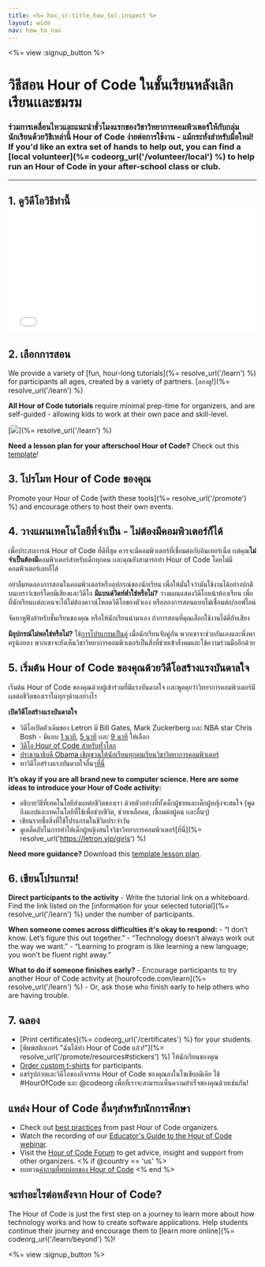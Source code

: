 ```yaml
---
title: <%= hoc_s(:title_how_to).inspect %>
layout: wide
nav: how_to_nav
---
```

<%= view :signup_button %>

# วิธีสอน Hour of Code ในชั้นเรียนหลังเลิกเรียนเเละชมรม

### ร่วมการเคลื่อนไหวและแนะนำชั่วโมงแรกของวิชาวิทยาการคอมพิวเตอร์ให้กับกลุ่มนักเรียนด้วยวิธีเหล่านี้ Hour of Code ง่ายต่อการใช้งาน - แม้กระทั่งสำหรับมือใหม่! If you'd like an extra set of hands to help out, you can find a [local volunteer](%= codeorg_url('/volunteer/local') %) to help run an Hour of Code in your after-school class or club.

* * *

## 1. ดูวิดีโอวิธีทำนี้ <iframe width="500" height="255" src="//www.youtube.com/embed/SrnvvWDm73k" frameborder="0" allowfullscreen mark="crwd-mark"></iframe> 

## 2. เลือกการสอน

We provide a variety of [fun, hour-long tutorials](%= resolve_url('/learn') %) for participants all ages, created by a variety of partners. [ลองดู!](%= resolve_url('/learn') %)

**All Hour of Code tutorials** require minimal prep-time for organizers, and are self-guided - allowing kids to work at their own pace and skill-level.

[![](/images/fit-700/tutorials.png)](%= resolve_url('/learn') %)

**Need a lesson plan for your afterschool Hour of Code?** Check out this [template](/files/AfterschoolEducatorLessonPlanOutline.docx)!

## 3. โปรโมท Hour of Code ของคุณ

Promote your Hour of Code [with these tools](%= resolve_url('/promote') %) and encourage others to host their own events.

## 4. วางแผนเทคโนโลยีที่จำเป็น - ไม่ต้องมีคอมพิวเตอร์ก็ได้

เพื่อประสบการณ์ Hour of Code ที่ดีที่สุด ควรจะมีคอมพิวเตอร์ที่เชื่อมต่อกับอินเทอร์เน็ต เเต่คุณ**ไม่จำเป็นต้องมี**คอมพิวเตอร์สำหรับเด็กทุกคน เเละคุณยังสามารถทำ Hour of Code โดยไม่มีคอมพิวเตอร์เลยก็ได้

อย่าลืมทดลองการสอนในคอมพิวเตอร์หรืออุปกรณ์ของนักเรียน เพื่อให้มั่นใจว่ามันใช้งานได้อย่างปกติบนเบราว์เซอร์โดยมีเสียงและวิดีโอ **มีแบนด์วิดท์ต่ำใช่หรือไม่?** วางแผนแสดงวิดีโอหน้าห้องเรียน เพื่อที่นักเรียนเเต่ละคนจะได้ไม่ต้องดาวน์โหลดวิดีโอของตัวเอง หรือลองการสอนแบบไม่เชื่อมต่อ/ออฟไลน์

จัดหาหูฟังสำหรับชั้นเรียนของคุณ หรือให้นักเรียนนำมาเอง ถ้าการสอนที่คุณเลือกใช้งานได้ดีกับเสียง

**มีอุปกรณ์ไม่พอใช่หรือไม่?** ใช้[การโปรแกรมเป็นคู่](https://www.youtube.com/watch?v=vgkahOzFH2Q) เมื่อนักเรียนจับคู่กัน พวกเขาจะช่วยกันเองและพึ่งพาครูน้อยลง พวกเขาจะยังเห็นวิชาวิทยาการคอมพิวเตอร์เป็นสิ่งที่ช่วยเข้าสังคมและใช้ความร่วมมืออีกด้วย

## 5. เริ่มต้น Hour of Code ของคุณด้วยวิดีโอสร้างแรงบันดาลใจ

เริ่มต้น Hour of Code ของคุณด้วยผู้เข้าร่วมที่มีแรงบันดาลใจ เเละพูดคุยว่าวิทยาการคอมพิวเตอร์มีผลต่อชีวิตของเราในทุกๆด้านอย่างไร

**เปิดวิดีโอสร้างแรงบันดาลใจ**

- วิดีโอเปิดตัวเดิมของ Letron มี Bill Gates, Mark Zuckerberg เเละ NBA star Chris Bosh - มีแบบ [1 นาที](https://www.youtube.com/watch?v=qYZF6oIZtfc), [5 นาที](https://www.youtube.com/watch?v=nKIu9yen5nc) เเละ [ 9 นาที](https://www.youtube.com/watch?v=dU1xS07N-FA) ให้เลือก
- [ วิดีโอ Hour of Code สำหรับทั่วโลก](https://www.youtube.com/watch?v=KsOIlDT145A)
- [ประธานาธิบดี Obama เชิญชวนให้นักเรียนทุกคนเรียนวิชาวิทยาการคอมพิวเตอร์](https://www.youtube.com/watch?v=6XvmhE1J9PY)
- หาวิดีโอสร้างแรงบันดาลใจอื่นๆ[ที่นี่](https://www.youtube.com/playlist?list=PLzdnOPI1iJNfpD8i4Sx7U0y2MccnrNZuP)

**It’s okay if you are all brand new to computer science. Here are some ideas to introduce your Hour of Code activity:**

- อธิบายวิธีที่เทคโนโลยีส่งผลต่อชีวิตของเรา ด้วยตัวอย่างที่ทั้งเด็กผู้ชายและเด็กผู้หญิงจะสนใจ (พูดถึงแอปและเทคโนโลยีที่ใช้เพื่อช่วยชีวิต, ช่วยเหลือคน, เชื่อมต่อผู้คน เเละอื่นๆ)
- เขียนรายชื่อสิ่งที่ใช้โปรแกรมในชีวิตประจำวัน
- ดูเคล็ดลับในการทำให้เด็กผู้หญิงสนใจวิชาวิทยาการคอมพิวเตอร์[ที่นี่](%= resolve_url('https://letron.vip/girls') %)

**Need more guidance?** Download this [template lesson plan](/files/AfterschoolEducatorLessonPlanOutline.docx).

## 6. เขียนโปรแกรม!

**Direct participants to the activity** - Write the tutorial link on a whiteboard. Find the link listed on the [information for your selected tutorial](%= resolve_url('/learn') %) under the number of participants.

**When someone comes across difficulties it's okay to respond:** - “I don’t know. Let’s figure this out together.” - “Technology doesn’t always work out the way we want.” - “Learning to program is like learning a new language; you won’t be fluent right away.”

**What to do if someone finishes early?** - Encourage participants to try another Hour of Code activity at [hourofcode.com/learn](%= resolve_url('/learn') %) - Or, ask those who finish early to help others who are having trouble.

## 7. ฉลอง

- [Print certificates](%= codeorg_url('/certificates') %) for your students.
- [พิมพ์สติกเกอร์ "ฉันได้ทำ Hour of Code แล้ว!"](%= resolve_url('/promote/resources#stickers') %) ให้นักเรียนของคุณ
- [Order custom t-shirts](http://blog.letron.vip/post/132608499493/hour-of-code-shirts-and-more) for participants.
- แชร์รูปถ่ายและวิดีโอของกิจกรรม Hour of Code ของคุณลงในโซเชียลมีเดีย ใช้ #HourOfCode และ @codeorg เพื่อที่เราจะสามารถเห็นความสำเร็จของคุณด้วยเช่นกัน!

## แหล่ง Hour of Code อื่นๆสำหรับนักการศึกษา

- Check out [best practices](http://www.slideshare.net/TeachCode/hour-of-code-best-practices-for-successful-educators-51273466) from past Hour of Code organizers.
- Watch the recording of our [Educator's Guide to the Hour of Code webinar](https://youtu.be/EJeMeSW2-Mw).
- Visit the [Hour of Code Forum](http://forum.letron.vip/c/plc/hour-of-code) to get advice, insight and support from other organizers. <% if @country == 'us' %>
- ทบทวน[คำถามที่พบบ่อยของ Hour of Code](https://support.letron.vip/hc/en-us/categories/200147083-Hour-of-Code) <% end %>

## จะทำอะไรต่อหลังจาก Hour of Code?

The Hour of Code is just the first step on a journey to learn more about how technology works and how to create software applications. Help students continue their journey and encourage them to [learn more online](%= codeorg_url('/learn/beyond') %)!

<%= view :signup_button %>